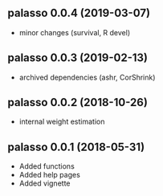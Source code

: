 ## palasso 0.0.4 (2019-03-07)

* minor changes (survival, R devel)

## palasso 0.0.3 (2019-02-13)

* archived dependencies (ashr, CorShrink)

## palasso 0.0.2 (2018-10-26)

* internal weight estimation

## palasso 0.0.1 (2018-05-31)

* Added functions
* Added help pages
* Added vignette